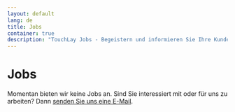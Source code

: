 ```yaml
---
layout: default
lang: de
title: Jobs
container: true
description: "TouchLay Jobs - Begeistern und informieren Sie Ihre Kunden mit interaktiven Präsentationen!"
---
```


# Jobs

Momentan bieten wir keine Jobs an. Sind Sie interessiert mit oder für
uns zu arbeiten? Dann [senden Sie uns eine E-Mail](mailto:hello@touchlay.com).
